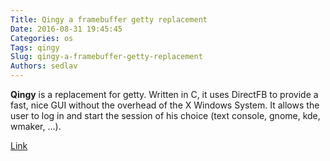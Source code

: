 ```yaml
---
Title: Qingy a framebuffer getty replacement
Date: 2016-08-31 19:45:45
Categories: os
Tags: qingy
Slug: qingy-a-framebuffer-getty-replacement
Authors: sedlav
---
```


**Qingy** is a replacement for getty. Written in C, it uses DirectFB to provide a fast, nice GUI without the overhead of the X Windows System. It allows the user to log in and start the session of his choice (text console, gnome, kde, wmaker, ...).

[Link](http://qingy.sourceforge.net/about.php)
